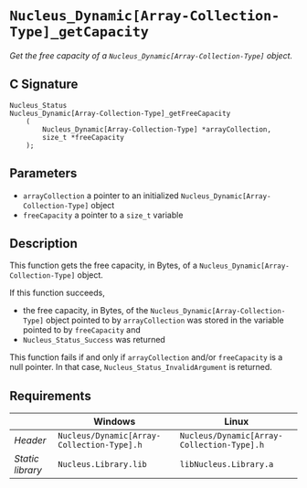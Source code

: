 # `Nucleus_Dynamic[Array-Collection-Type]_getCapacity`
*Get the free capacity of a `Nucleus_Dynamic[Array-Collection-Type]` object.*

## C Signature
```
Nucleus_Status
Nucleus_Dynamic[Array-Collection-Type]_getFreeCapacity
    (
        Nucleus_Dynamic[Array-Collection-Type] *arrayCollection,
        size_t *freeCapacity
    );
```

## Parameters
- `arrayCollection` a pointer to an initialized `Nucleus_Dynamic[Array-Collection-Type]` object
- `freeCapacity` a pointer to a `size_t` variable

## Description
This function gets the free capacity, in Bytes, of a `Nucleus_Dynamic[Array-Collection-Type]` object.

If this function succeeds,
- the free capacity, in Bytes, of the `Nucleus_Dynamic[Array-Collection-Type]` object pointed to by `arrayCollection`
  was stored in the variable pointed to by `freeCapacity` and
- `Nucleus_Status_Success` was returned

This function fails if and only if `arrayCollection` and/or `freeCapacity` is a null pointer.
In that case, `Nucleus_Status_InvalidArgument` is returned.


## Requirements

|                      | Windows                                    | Linux                                      |
|----------------------|--------------------------------------------|--------------------------------------------|
| *Header*             | `Nucleus/Dynamic[Array-Collection-Type].h` | `Nucleus/Dynamic[Array-Collection-Type].h` |
| *Static library*     | `Nucleus.Library.lib`                      | `libNucleus.Library.a`                     |
